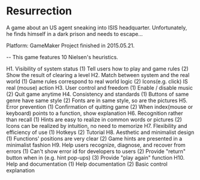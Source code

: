 # Resurrection
A game about an US agent sneaking into ISIS headquarter. Unfortunately, he finds himself in a dark prison and needs to escape…

Platform: GameMaker
Project finished in 2015.05.21.

--
This game features 10 Nielsen's heuristics.

H1. Visibility of system status
  (1) Tell users how to play and game rules
  (2) Show the result of clearing a level
H2. Match between system and the real world
  (1) Game rules correspond to real world logic
  (2) Icons(e.g. click) IS real (mouse) action
H3. User control and freedom
  (1) Enable / disable music
  (2) Quit game anytime
H4. Consistency and standards
  (1) Buttons of same genre have same style
  (2) Fonts are in same style, so are the pictures
H5. Error prevention
  (1) Confirmation of quitting game
  (2) When index(mouse or keyboard) points to a function, show explanation
H6. Recognition rather than recall
  (1) Hints are easy to realize in common words or pictures
  (2) Icons can be realized by intuition, no need to memorize
H7. Flexibility and efficiency of use
  (1) Hotkeys
  (2) Tutorial
H8. Aesthetic and minimalist design
  (1) Functions' positions are very clear
  (2) Game hints are presented in a minimalist fashion
H9. Help users recognize, diagnose, and recover from errors
  (1) Can't show error id for developers to users
  (2) Provide "return" button when in (e.g. hint pop-ups)
  (3) Provide "play again" function
H10. Help and documentation
  (1) Help documentation
  (2) Basic control explanation
